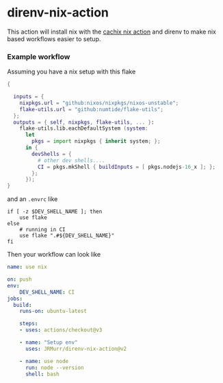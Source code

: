 # direnv-nix-action

This action will install nix with the [cachix nix action](https://github.com/cachix/install-nix-action) and direnv to make nix based workflows easier to setup.

### Example workflow

Assuming you have a nix setup with this flake

```nix
{

  inputs = {
    nixpkgs.url = "github:nixos/nixpkgs/nixos-unstable";
    flake-utils.url = "github:numtide/flake-utils";
  };
  outputs = { self, nixpkgs, flake-utils, ... }:
    flake-utils.lib.eachDefaultSystem (system:
      let
        pkgs = import nixpkgs { inherit system; };
      in {
        devShells = {
          # other dev shells....
          CI = pkgs.mkShell { buildInputs = [ pkgs.nodejs-16_x ]; };
        };
      });
}
```
and an `.envrc` like
```
if [ -z $DEV_SHELL_NAME ]; then
    use flake
else
    # running in CI
    use flake ".#${DEV_SHELL_NAME}"
fi
```

Then your workflow can look like
```yaml
name: use nix

on: push
env:
    DEV_SHELL_NAME: CI
jobs:
  build:
    runs-on: ubuntu-latest

    steps:
    - uses: actions/checkout@v3

    - name: "Setup env"
      uses: JRMurr/direnv-nix-action@v2

    - name: use node
      run: node --version
      shell: bash
```

